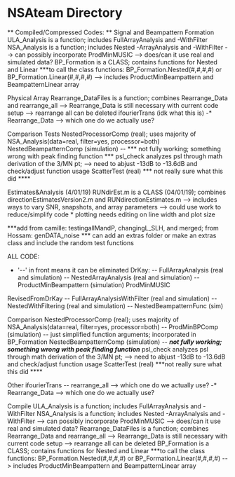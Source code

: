 # NSAteam Directory
** Compiled/Compressed Codes: **
  Signal and Beampattern Formation
    ULA_Analysis is a function; includes FullArrayAnalysis and -WithFilter 
    NSA_Analysis is a function; includes Nested -ArrayAnalysis and -WithFilter
                    --> can possibly incorporate ProdMinMUSIC
                    --> does/can it use real and simulated data?
    BP_Formation is a CLASS; contains functions for Nested and Linear
                  ***to call the class functions: BP_Formation.Nested(#,#,#,#) or BP_Formation.Linear(#,#,#,#)
                    --> includes ProductMinBeampattern and BeampatternLinear array

  Physical Array
    Rearrange_DataFiles is a function; combines Rearrange_Data and rearrange_all
                                       --> Rearrange_Data is still necessary with current code setup 
                                       --> rearrange all can be deleted
    ifourierTrans  (idk what this is)
    -* Rearrange_Data  --> which one do we actually use?

  Comparison Tests
    NestedProcessorComp (real); uses majority of NSA_Analysis(data=real, filter=yes, processor=both) 
    NestedBeampatternComp (simulation) -- *** not fully working; something wrong with peak finding function ***
    psl_check analyzes psl through math derivation of the 3/MN pt; 
                --> need to abjust -13dB to -13.6dB and check/adjust function usage
    ScatterTest (real) *** not really sure what this did ****
  
  Estimates&Analysis (4/01/19)
    RUNdirEst.m is a CLASS (04/01/19); combines directionEstimatesVersion2.m and RUNdirectionEstimates.m
                            --> includes ways to vary SNR, snapshots, and array parameters
                            --> could use work to reduce/simplify code
                              * plotting needs editing on line width and plot size
                              
  ***add from camille: testingallMandP, changingL_SLH, and merged; from Hossam: genDATA_noise
  *** can add an extras folder or make an extras class and include the random test functions



ALL CODE:
 * '--' in front means it can be eliminated
DrKay:
  -- FullArrayAnalysis (real and simulation) 
  -- NestedArrayAnalysis (real and simulation)
  -- ProductMinBeampattern (simulation)
  ProdMinMUSIC
  
RevisedFromDrKay
  -- FullArrayAnalysisWithFilter (real and simulation)
  -- NestedWithFiltering (real and simulation)
  -- NestedBeampatternFunc (sim)

Comparison
  NestedProcessorComp (real); uses majority of NSA_Analysis(data=real, filter=yes, processor=both) 
  -- ProdMinBPComp (simulation) -- just simplified function arguments; incorporated in BP_Formation
  NestedBeampatternComp (simulation) -- ***not fully working; something wrong with peak finding function***
  psl_check analyzes psl through math derivation of the 3/MN pt; 
              --> need to abjust -13dB to -13.6dB and check/adjust function usage
  ScatterTest (real) ***not really sure what this did ****

Other
  ifourierTrans
  -- rearrange_all   --> which one do we actually use?
  -* Rearrange_Data  --> which one do we actually use?
  
Compile
  ULA_Analysis is a function; includes FullArrayAnalysis and -WithFilter 
  NSA_Analysis is a function; includes Nested -ArrayAnalysis and -WithFilter
                  --> can possibly incorporate ProdMinMUSIC
                  --> does/can it use real and simulated data?
  Rearrange_DataFiles is a function; combines Rearrange_Data and rearrange_all
                                     --> Rearrange_Data is still necessary with current code setup 
                                     --> rearrange all can be deleted
  BP_Formation is a CLASS; contains functions for Nested and Linear
                ***to call the class functions: BP_Formation.Nested(#,#,#,#) or BP_Formation.Linear(#,#,#,#)
                  --> includes ProductMinBeampattern and BeampatternLinear array
